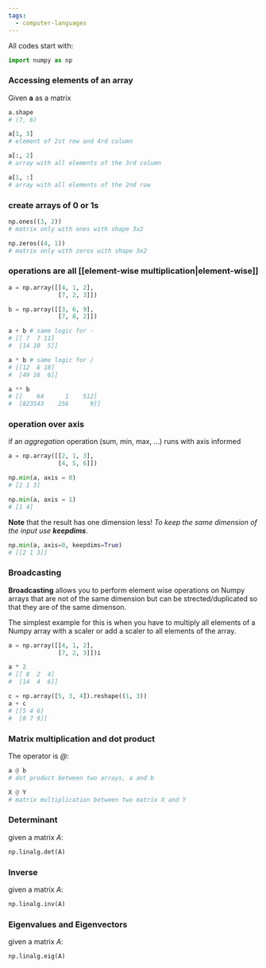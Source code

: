 ```yaml
---
tags:
  - computer-languages
---
```

All codes start with:
```python
import numpy as np
```

### Accessing elements of an array

Given **a** as a matrix
```python
a.shape
# (7, 6)

a[1, 3]
# element of 2st row and 4rd column

a[:, 2]
# array with all elements of the 3rd column

a[1, :]
# array with all elements of the 2nd row
```

### create arrays of 0 or 1s
```python
np.ones((3, 2))
# matrix only with ones with shape 3x2

np.zeros((4, 1))
# matrix only with zeros with shape 3x2
```

### operations are all [[element-wise multiplication|element-wise]]

```python
a = np.array([[4, 1, 2],
              [7, 2, 3]])

b = np.array([[3, 6, 9],
              [7, 8, 2]])

a + b # same logic for -
# [[ 7  7 11]
#  [14 10  5]]

a * b # same logic for /
# [[12  6 18]
#  [49 16  6]]

a ** b
# [[    64      1    512]
#  [823543    256      9]]
```

### operation over axis

if an *aggregation* operation (sum, min, max, ...) runs with axis informed
```python
a = np.array([[2, 1, 3],
              [4, 5, 6]])

np.min(a, axis = 0)
# [2 1 3]

np.min(a, axis = 1)
# [1 4]
```

**Note** that the result has one dimension less! *To keep the same dimension of the input use **keepdims***.

```python
np.min(a, axis=0, keepdims=True)
# [[2 1 3]]
```

### Broadcasting

**Broadcasting** allows you to perform element wise operations on Numpy arrays that are not of the same dimension but can be strected/duplicated so that they are of the same dimenson.

The simplest example for this is when you have to multiply all elements of a Numpy array with a scaler or add a scaler to all elements of the array.

```python
a = np.array([[4, 1, 2],
              [7, 2, 3]])i

a * 2
# [[ 8  2  4]
#  [14  4  6]]

c = np.array([5, 3, 4]).reshape((1, 3))
a + c
# [[5 4 6]
#  [8 7 9]]
```

### Matrix multiplication and dot product

The operator is *@*:

```python
a @ b
# dot product between two arrays, a and b

X @ Y
# matrix multiplication between two matrix X and Y
```

### Determinant

given a matrix *A*:
```python
np.linalg.det(A)
```
### Inverse

given a matrix *A*:
```python
np.linalg.inv(A)
```
### Eigenvalues and Eigenvectors

given a matrix *A*:
```python
np.linalg.eig(A)
```

